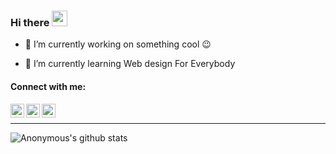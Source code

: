 ### Hi there  <img src="https://media.giphy.com/media/hvRJCLFzcasrR4ia7z/giphy.gif" width="25px">

<!--
**LasyCoder/LasyCoder** is a ✨ _special_ ✨ repository because its `README.md` (this file) appears on your GitHub profile.

Here are some ideas to get you started:

- 🔭 I’m currently working on ...
- 🌱 I’m currently learning AngularJS
- 👯 I’m looking to collaborate on ...
- 🤔 I’m looking for help with ...
- 💬 Ask me about ...
- 📫 How to reach me: [twitter](https://twitter.com/ManishSamrats/), [Instagram](https://instagram.com/manish_samrat_/)
- 😄 Pronouns: ...
- ⚡ Fun fact: ...
-->
- 🔭 I’m currently working on something cool :wink:

- 🌱 I’m currently learning Web design For Everybody


#### Connect with me:

[<img align="left" alt="LasyCoder | Twitter" width="22px" src="https://cdn.jsdelivr.net/npm/simple-icons@v3/icons/twitter.svg" />](https://twitter.com/ManishSamrats/)
[<img align="left" alt="LasyCoder | LinkedIn" width="22px" src="https://cdn.jsdelivr.net/npm/simple-icons@v3/icons/linkedin.svg" />](https://www.linkedin.com/in/manish-s-8285a6135/)
[<img align="left" alt="LasyCoder | Instagram" width="22px" src="https://cdn.jsdelivr.net/npm/simple-icons@v3/icons/instagram.svg" />](https://instagram.com/manish_samrat_/)

<br />

---

<img align="left" alt="Anonymous's github stats" src="https://github-readme-stats.vercel.app/api?username=lasycoder&show_icons=true&theme=radical" />
